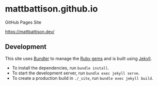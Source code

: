 # mattbattison.github.io

GitHub Pages Site

https://mattbattison.dev/

## Development

This site uses [Bundler](https://bundler.io) to manage the [Ruby gems](https://rubygems.org) and is built using [Jekyll](https://jekyllrb.com).

- To install the dependencies, run ```bundle install```.
- To start the development server, run ```bundle exec jekyll serve```.
- To create a production build in ```./_site```, run ```bundle exec jekyll build```.
